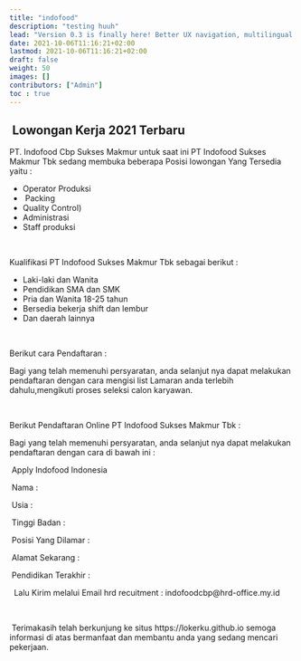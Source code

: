 ```yaml
---
title: "indofood"
description: "testing huuh"
lead: "Version 0.3 is finally here! Better UX navigation, multilingual and i18n support, versioned documentation support, dismissible global alert, Mermaid diagrams and visualizations, and more!"
date: 2021-10-06T11:16:21+02:00
lastmod: 2021-10-06T11:16:21+02:00
draft: false
weight: 50
images: []
contributors: ["Admin"]
toc : true
---
```



<h2 style="text-align: left;">&nbsp;Lowongan Kerja 2021 Terbaru&nbsp;</h2><p>PT. Indofood Cbp Sukses Makmur untuk saat ini PT Indofood Sukses Makmur Tbk sedang membuka beberapa Posisi lowongan Yang Tersedia yaitu :&nbsp;</p><p></p><ul style="text-align: left;"><li>Operator Produksi&nbsp;</li><li>&nbsp;Packing&nbsp;</li><li>Quality Control)&nbsp;</li><li>Administrasi&nbsp;</li><li>Staff produksi&nbsp;</li></ul><p></p><p><br /></p><p>Kualifikasi PT Indofood Sukses Makmur Tbk sebagai berikut :&nbsp;</p><p></p><ul style="text-align: left;"><li>Laki-laki dan Wanita&nbsp;</li><li>Pendidikan SMA dan SMK&nbsp;</li><li>Pria dan Wanita 18-25 tahun&nbsp;</li><li>Bersedia bekerja shift dan lembur&nbsp;</li><li>Dan daerah lainnya&nbsp;</li></ul><p></p><p><br /></p><p>Berikut cara Pendaftaran :</p><p>Bagi yang telah memenuhi persyaratan, anda selanjut nya dapat melakukan pendaftaran dengan cara mengisi list Lamaran anda terlebih dahulu,mengikuti proses seleksi calon karyawan.&nbsp;</p><p><br /></p><p>Berikut Pendaftaran Online PT Indofood Sukses Makmur Tbk :&nbsp;</p><p>Bagi yang telah memenuhi persyaratan, anda selanjut nya dapat melakukan pendaftaran dengan cara di bawah ini :</p><p>&nbsp;Apply Indofood Indonesia</p><p>&nbsp;Nama :&nbsp;</p><p>&nbsp;Usia :&nbsp;</p><p>&nbsp;Tinggi Badan :&nbsp;</p><p>&nbsp;Posisi Yang Dilamar :&nbsp;</p><p>&nbsp;Alamat Sekarang :&nbsp;</p><p>&nbsp;Pendidikan Terakhir :&nbsp;</p><p>&nbsp; Lalu Kirim melalui Email hrd recuitment : indofoodcbp@hrd-office.my.id</p><p><br /></p><p>&nbsp;Terimakasih telah berkunjung ke situs https://lokerku.github.io semoga informasi di atas bermanfaat dan membantu anda yang sedang mencari pekerjaan.&nbsp;</p><div><br /></div>
